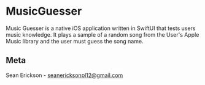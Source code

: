 # MusicGuesser
Music Guesser is a native iOS application written in SwiftUI that tests users music knowledge.  It plays a sample of a random song from the User's Apple Music library and the user must guess the song name.

## Meta
Sean Erickson - seanericksonpl12@gmail.com

